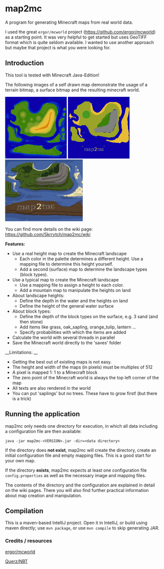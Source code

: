 # map2mc

A program for generating Minecraft maps from real world data.

I used the great `ergor/mcworld` project (https://github.com/ergor/mcworld) as a starting point. 
It was very helpful to get started but uses GeoTIFF format which is quite seldom available. 
I wanted to use another approach but maybe that project is what you were looking for.  

## Introduction

This tool is tested with Minecraft Java-Edition!

The following images of a self drawn map demonstrate the usage of a terrain bitmap, a surface bitmap and the resulting minecraft world.

![alt text][selfdrawn_terrain]
![alt text][selfdrawn_surface]
![alt text][selfdrawn_mcworld]

You can find more details on the wiki page: https://github.com/Skrrytch/map2mc/wiki

[selfdrawn_surface]: doc/images/selfdrawn-surface.bmp "terrain bitmap"
[selfdrawn_terrain]: doc/images/selfdrawn-terrain.bmp "surface bitmap"
[selfdrawn_mcworld]: doc/images/selfdrawn-mcworld-small.png "terrain bitmap"

__Features:__

- Use a real height map to create the Minecraft landscape
  - Each color in the palette determines a different height. Use a mapping file to determine this height yourself.
  - Add a second (surface) map to determine the landscape types (block types).
- Use a typical map to create the Minecraft landscape
  - Use a mapping file to assign a height to each color.
  - Add a mountain map to manipulate the heights on land
- About landscape heights:
  - Define the depth in the water and the heights on land
  - Define the height of the general water surface
- About block types:
  - Define the depth of the block types on the surface, e.g. 3 sand (and then stone)
  - Add items like grass, oak_sapling, orange_tulip, lantern ...
  - Specify probabilities with which the items are added
- Calculate the world with several threads in parallel
- Save the Minecraft world directly to the 'saves' folder

__Limitations: __

- Getting the best out of existing maps is not easy.
- The height and width of the maps (in pixels) must be multiples of 512
- A pixel is mapped 1: 1 to a Minecraft block
- The zero point of the Minecraft world is always the top left corner of the map
- All texts are also rendered in the world
- You can put 'saplings' but no trees. These have to grow first! (but there is a trick)

## Running the application

map2mc only needs one directory for execution, in which all data including a configuration file are then available:

```
java -jar map2mc-<VERSION>.jar -dir=<data directory>
```

If the directory does __not exist__, map2mc will create the directory, create an initial configuration file and empty mapping files. This is a good start for your own map.

If the directory __exists__, map2mc expects at least one configuration file `config.properties` as well as the necessary image and mapping files.

The contents of the directory and the configuration are explained in detail on the wiki pages. 
There you will also find further practical information about map creation and manipulation.

## Compilation

This is a maven-based IntelliJ project. Open it in IntelliJ, or build using maven directly; use `mvn package`, 
or use `mvn compile` to skip generating JAR.

### Credits / resources

[ergor/mcworld](https://github.com/ergor/mcworld)

[Querz/NBT](https://github.com/Querz/NBT)

[Wiki]: https://github.com/Skrrytch/map2mc/wiki/